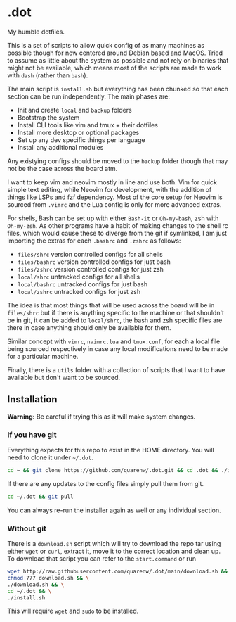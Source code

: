 # .dot

My humble dotfiles.

This is a set of scripts to allow quick config of as many machines as possible though for now centered around Debian based and MacOS. Tried to assume as little about the system as possible and not rely on binaries that might not be available, which means most of the scripts are made to work with `dash` (rather than `bash`).

The main script is `install.sh` but everything has been chunked so that each section can be run independently. The main phases are:
- Init and create `local` and `backup` folders
- Bootstrap the system
- Install CLI tools like vim and tmux + their dotfiles
- Install more desktop or optional packages
- Set up any dev specific things per language
- Install any additional modules

Any existying configs should be moved to the `backup` folder though that may not be the case across the board  atm.

I want to keep vim and neovim mostly in line and use both. Vim for quick simple text editing, while Neovim for development, with the addition of things like LSPs and fzf dependency. Most of the core setup for Neovim is sourced from `.vimrc` and the Lua config is only for more advanced extras.

For shells, Bash can be set up with either `Bash-it` or `Oh-my-bash`, zsh with `Oh-my-zsh`. As other programs have a habit of making changes to the shell rc files, which would cause these to diverge from the git if symlinked, I am just importing the extras for each `.bashrc` and `.zshrc` as follows:
- `files/shrc` version controlled configs for all shells
- `files/bashrc` version controlled configs for just bash
- `files/zshrc` version controlled configs for just zsh
- `local/shrc` untracked configs for all shells
- `local/bashrc` untracked configs for just bash
- `local/zshrc` untracked configs for just zsh

The idea is that most things that will be used across the board will be in `files/shrc` but if there is anything specific to the machine or that shouldn't be in git, it can be added to `local/shrc`, the bash and zsh specific files are there in case anything should only be available for them.

Similar concept with `vimrc`, `nvimrc.lua` and `tmux.conf`, for each a local file being sourced respectively in case any local modifications need to be made for a particular machine.

Finally, there is a `utils` folder with a collection of scripts that I want to have available but don't want to be sourced.

## Installation

**Warning:** Be careful if trying this as it will make system changes.

### If you have git

Everything expects for this repo to exist in the HOME directory. You will need to clone it under `~/.dot`.

```bash
cd ~ && git clone https://github.com/quarenw/.dot.git && cd .dot && ./install.sh
```

If there are any updates to the config files simply pull them from git.

```bash
cd ~/.dot && git pull
```

You can always re-run the installer again as well or any individual section.

### Without git

There is a `download.sh` script which will try to download the repo tar using either `wget` or `curl`, extract it, move it to the correct location and clean up. To download that script you can refer to the `start.command` or run

```bash
wget http://raw.githubusercontent.com/quarenw/.dot/main/download.sh && \
chmod 777 download.sh && \
./download.sh && \
cd ~/.dot && \
./install.sh
```

This will require `wget` and `sudo` to be installed.
